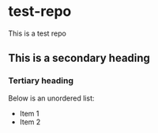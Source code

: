 # test-repo
This is a test repo


## This is a secondary heading
### Tertiary heading





Below is an unordered list:
* Item 1
* Item 2
